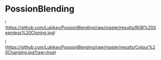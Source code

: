 # PossionBlending

!(https://github.com/Lukikay/PossionBlending/raw/master/results/RGB%20Seamless%20Cloning.jpg)


!(https://github.com/Lukikay/PossionBlending/raw/master/results/Colour%20Changing.jpg?raw=true)


